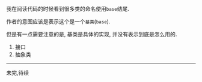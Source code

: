 我在阅读代码的时候看到很多类的命名使用`base`结尾.

作者的意图应该是表示这个是一个`基类`(`base`).

但是有一点需要注意的是, 基类是具体的实现, 并没有表示到底是怎么用的.

1. 接口
2. 抽象类

---

未完,待续
